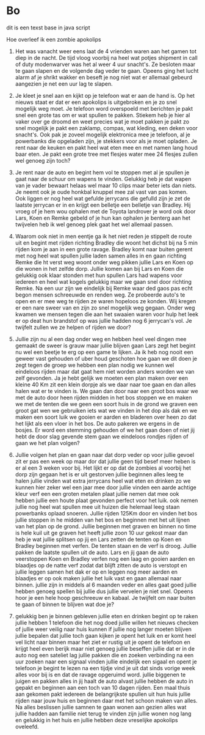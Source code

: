 # Bo
dit is een texst base in java script

Hoe overleef ik een zombie apokolips

1. Het was vanacht weer eens laat de 4 vrienden waren aan het gamen tot diep in de nacht.
De tijd vloog voorbij na heel wat potjes shipment in call of duty modenwarver was het al weer 4 uur snacht's.
Ze besloten maar te gaan slapen en de volgende dag veder te gaan.
Opeens ging het lucht alarm af je shrikt wakker en beseft je nog niet wat er allemaal gebeurd aangezien je net een uur lag te slapen.


1. Je kleet je snel aan en kijkt op je telefoon wat er aan de hand is. Op het nieuws staat er dat er een apokolips is uitgebroken en je zo snel mogelijk weg moet.
Je telefoon word overspoeld met berichten je pakt snel een grote tas om er wat spullen te pakken.
Stiekem heb je hier al vaker over ge droomd en weet precies wat je moet pakken je pakt zo snel mogelijk je pakt een zaklamp, compas, wat kleding, een deken voor snacht's.
Ook pak je zoveel mogelijk elektronica mee je telefoon, al je powerbanks die opgeladen zijn, je stekkers voor als je moet opladen.
Je rent naar de keuken en pakt heel wat eten mee en met namen lang houd baar eten. Je pakt een grote tree met flesjes water mee 24 flesjes zullen wel genoeg zijn toch?


2. Je rent naar de auto en begint hem vol te stoppen met al je spullen je gaat naar de schuur om wapens te vinden. Gelukkig heb je dat wapen van je vader bewaart helaas wel maar 10 clips maar beter iets dan niets.
Je neemt ook je oude honkbal knuppel mee zal vast van pas komen. Ook liggen er nog heel wat gefulde jerrycans die gefulld zijn je zet de laatste jerrycan er in en krijgt een belletje een belletje van Bradley.
Hij vroeg of je hem wou ophalen met de Toyota landrover je word ook door Lars, Koen en Remke gebeld of je hun kan ophalen je benterg aan het twijvelen heb ik wel genoeg plek gaat het wel allemaal passen.



3. Waarom ook niet in men eentje ga ik het niet reden je stippelt de route uit en begint met rijden richting Bradley die woont het dichst bij na 5 min rijden kom je aan in een grote ravage.
Bradley komt naar buiten gerent met nog heel wat spullen jullie laden samen alles in en gaan richting Remke die ht verst weg woont onder weg pikken jullie Lars en Koen op die wonen in het zelfde dorp.
Jullie komen aan bij Lars en Koen die gelukkig ook klaar stonden met hun spullen Lars had wapens voor iedereen en heel wat kogels gelukkig maar we gaan snel door richting Remke. Na een uur zijn we eindelijk bij Remke waar ded gaos pas echt begon mensen schreeuwde en renden weg. Ze probeerde auto's te open en er mee weg te rijden ze waren hopeloos ze konden.
Wij kregen er een nare sweer van en zijn zo snel mogelijk weg gegaan. Onder weg kwamen we mensen tegen die aan het swaaien waren voor hulp het leek er op deat hun brandstof op was jullie hadden nog 6 jerrycan's vol.  Je twijfelt zullen we ze helpen of rijden we door?


4. Jullie zijn nu al een dag onder weg en hebben heel veel dingen mee gemaakt de sweer is grauw maar jullie blijven gaan Lars zegt het begint nu wel een beetje te erg op een game te lijken. Ja ik heb nog nooit een geweer vast gehouden of uber houd geschoten hoe gaan we dit doen je zegt tegen de groep we hebben een plan nodig we kunnen wel eindeloos rijden maar dat gaat hem niet worden anders worden we van zelf gevonden. Ja je hebt gelijk we moeten een plan maken over een kleine 40 Km zit een klein dorpje als we daar naar toe gaan en dan alles halen wat er te vinden is. We gaan dan door naar een groot bos waar we met de auto door heen rijden midden in het bos stoppen we en maken we met de tenten die we geen een soort huis in de grond we graven een groot gat wen we gebruiken iets wat we vinden in het dop als dak en we maken een soort luik we gooien er aarden en bladeren over heen zo dat het lijkt als een vloer in het bos. De auto pakeren we ergens in de bosjes. Er word een stemming gehouden of we het gaan doen of niet jij hebt de door slag gevende stem gaan we eindeloos rondjes rijden of gaan we het plan volgen?


5. Jullie volgen het plan en gaan naar dat dorp veder op voor jullie gevoel zit er pas een week op maar dor dat jullie geen tijd besef meer heben is er al een 3 weken voor bij. Het lijkt er op dat de zombies al voorbij het dorp zijn gegaan het is er uit gestorven jullie beginnen alles leeg te halen jullie vinden wat extra jerrycans heel wat eten en drinken zo we kunnen hier zeker wel een jaar mee door jullie vinden een aarde achtige kleur verf een een groten metalen plaat jullie nemen dat mee ook hebben jullie een houte plaat gevonden perfect voor het luik. ook nemen jullie nog heel wat spullen mee uit huizen die helemaal leeg staan powerbanks oplaad snoeren. Jullie rijden 125Km door en vinden het bos jullie stoppen in he midden van het bos en beginnen met het uit lijnen  van het plan op de grond. Jullie beginnen  met graven en binnen no time is hele kuil uit ge graven het heeft jullie zoon 10 uur gekost maar dan heb je wat jullie splitsen op jij en Lars zetten de tenten op Koen en Bradley beginnen met verfen. De tenten staan en de verf is droog. Jullie pakken de laatste spullen uit de auto. Lars en jij gaan de auto veerstoppen Koen en Bradley verfen nog een laag en gooien aarden en blaadjes op de natte verf zodat dat blijft zitten de auto is verstopt en jullie leggen samen het dak er op en leggen nog meer aarden en blaadjes er op ook maken jullie het luik vast en gaan allemaal naar binnen. jullie zijn in middels al 6 maanden veder en alles gaat goed jullie hebben genoeg spellen bij jullie dus jullie vervelen je niet snel. Opeens hoor je een hele hoop geschreeuw en kabaal. Je twijfelt om naar buiten te gaan of binnen te blijven wat doe je?


6. gelukkig ben je binnen gebleven jullie eten en drinken begint op te raken jullie hebben 1 telefoon die het nog doed jullie willen het nieuws checken of jullie weer veilig naar huis kunnen if jullie nog langer moeten blijven jullie bepalen dat jullie toch gaan kijken je opent het luik en er komt heel vel licht naar binnen maar het ziet er rustig uit je opent de telefoon en krijgt heel even berijk maar niet genoeg jullie beseffen jullie dat er in de auto nog een sateliet lag jullie pakken die en zoeken verbinding na een uur zoeken naar een signaal vinden jullie eindelijk een sigaal en opent je telefoon je begint te lezen na een tijdje vind je uit dat sinds vorige week alles voor bij is en dat de ravage opgeruimd word. jullie biggenen te juigen en pakken alles in jij haalt de auto alvast jullie hebben de auto in gepakt en beginnen aan een toch van 10 dagen rijden. Een maal thuis aan gekomen pakt iedereen de belangrijkste spullen uit hun huis jullie rijden naar jouw huis en beginnen daar met het schoon maken van alles. Na alles beslissen jullie samnen te gaan wonen aan gezien alles wat jullie hadden aan familie niet terug te vinden zijn jullie wonen nog lang en gelukkig in het huis en jullie hebben deze vreselijke apokolips oveleefd.